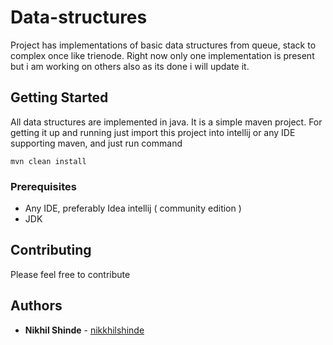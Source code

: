 # Data-structures

Project has implementations of basic data structures from queue, stack
to complex once like trienode.
Right now only one implementation is present but i am working on others also
as its done i will update it.

## Getting Started

All data structures are implemented in java.
It is a simple maven project. For getting it up and running
just import this project into intellij or any IDE supporting 
maven, and just run command 
```$xslt
mvn clean install
```

### Prerequisites

- Any IDE, preferably Idea intellij ( community edition )
- JDK

## Contributing

Please feel free to contribute

## Authors

* **Nikhil Shinde** - [nikkhilshinde](https://github.com/nikkkhilshinde)

